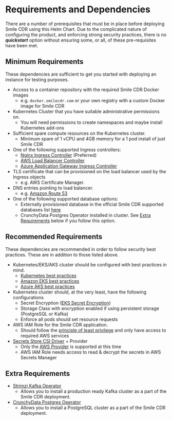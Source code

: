 
# Requirements and Dependencies
There are a number of prerequisites that must be in place before deploying Smile CDR using this Helm Chart.
Due to the complicated nature of configuring the product, and enforcing strong security practices, there is no ***quickstart***
option without ensuring some, or all, of these pre-requisites have been met.

## Minimum Requirements
These dependencies are sufficient to get you started with deploying an instance for testing purposes.

* Access to a container repository with the required Smile CDR Docker images
    * e.g. `docker.smilecdr.com` or your own registry with a custom Docker image for Smile CDR
* Kubernetes Cluster that you have suitable administrative permissions on.
    * You will need permissions to create namespaces and maybe install Kubernetes add-ons
* Sufficient spare compute resources on the Kubernetes cluster.
    * Minimum spare of 1 vCPU and 4GB memory for a 1 pod install of just Smile CDR
* One of the following supported Ingress controllers:
    * [Nginx Ingress Controller](https://kubernetes.github.io/ingress-nginx/) (Preferred)
    * [AWS Load Balancer Controller](https://docs.aws.amazon.com/eks/latest/userguide/aws-load-balancer-controller.html)
    * [Azure Application Gateway Ingress Controller](https://azure.github.io/application-gateway-kubernetes-ingress/)
* TLS certificate that can be provisioned on the load balancer used by the Ingress objects
    * e.g. AWS Certificate Manager.
* DNS entries pointing to load balancer.
    * e.g. [Amazon Route 53](https://aws.amazon.com/route53/)
* One of the following supported database options:
    * Externally provisioned database in the official Smile CDR supported databases list [here](https://smilecdr.com/docs/getting_started/platform_requirements.html#database-requirements)
    * CrunchyData Postgres Operator installed in cluster. See [Extra Requirements](#extra-requirements) below if you follow this option.

## Recommended Requirements
These dependencies are recommended in order to follow security best practices. These are in addition to those listed above.

* Kubernetes/EKS/AKS cluster should be configured with best practices in mind.
    * [Kubernetes best practices](https://kubernetes.io/docs/home/)
    * [Amazon EKS best practices](https://aws.github.io/aws-eks-best-practices/)
    * [Azure AKS best practices](https://learn.microsoft.com/en-us/azure/aks/best-practices)
* Kubernetes cluster should, at the very least, have the following configurations
    * Secret Encryption ([EKS Secret Encryption](https://docs.aws.amazon.com/eks/latest/userguide/enable-kms.html))
    * Storage Class with encryption enabled if using persistent storage (PostgreSQL or Kafka)
    * Enforce all pods should set resource requests
* AWS IAM Role for the Smile CDR application.
    * Should follow the [principle of least privilege](https://docs.aws.amazon.com/IAM/latest/UserGuide/best-practices.html#grant-least-privilege) and only have access to required AWS services
* [Secrets Store CSI Driver](https://secrets-store-csi-driver.sigs.k8s.io/) + Provider
    * Only the [AWS Provider](https://github.com/aws/secrets-store-csi-driver-provider-aws) is supported at this time
    * AWS IAM Role needs access to read & decrypt the secrets in AWS Secrets Manager

## Extra Requirements

* [Strimzi Kafka Operator](https://strimzi.io/docs/operators/latest/overview.html)
    * Allows you to install a production ready Kafka cluster as a part of the Smile CDR deployment.
* [CrunchyData Postgres Operator](https://access.crunchydata.com/documentation/postgres-operator/v5/)
    * Allows you to install a PostgreSQL cluster as a part of the Smile CDR deployment.

